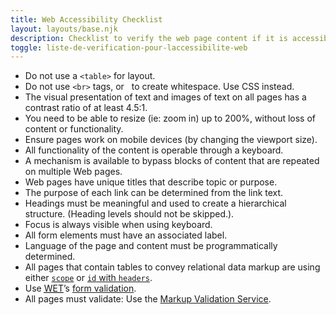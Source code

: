 ```yaml
---
title: Web Accessibility Checklist
layout: layouts/base.njk
description: Checklist to verify the web page content if it is accessible or not
toggle: liste-de-verification-pour-laccessibilite-web
---
```

<ul class="list-unstyled mrgn-tp-lg">
    <li class="mrgn-bttm-md"><span class="far fa-square mrgn-rght-md" aria-hidden="true"></span>Do not use a <code>&lt;table&gt;</code> for layout.</li>
    <li class="mrgn-bttm-md"><span class="far fa-square mrgn-rght-md" aria-hidden="true"></span>Do not use <code>&lt;br&gt;</code> tags, or &nbsp; to create whitespace. Use CSS instead.</li>
    <li class="mrgn-bttm-md"><span class="far fa-square mrgn-rght-md" aria-hidden="true"></span>The visual presentation of text and images of text on all pages has a contrast ratio of at least 4.5:1.</li>
    <li class="mrgn-bttm-md"><span class="far fa-square mrgn-rght-md" aria-hidden="true"></span>You need to be able to resize (ie: zoom in) up to 200%, without loss of content or functionality.</li>
    <li class="mrgn-bttm-md"><span class="far fa-square mrgn-rght-md" aria-hidden="true"></span>Ensure pages work on mobile devices (by changing the viewport size).</li>
    <li class="mrgn-bttm-md"><span class="far fa-square mrgn-rght-md" aria-hidden="true"></span>All functionality of the content is operable through a keyboard.</li>
    <li class="mrgn-bttm-md"><span class="far fa-square mrgn-rght-md" aria-hidden="true"></span>A mechanism is available to bypass blocks of content that are repeated on multiple Web pages.</li>
    <li class="mrgn-bttm-md"><span class="far fa-square mrgn-rght-md" aria-hidden="true"></span>Web pages have unique titles that describe topic or purpose.</li>
    <li class="mrgn-bttm-md"><span class="far fa-square mrgn-rght-md" aria-hidden="true"></span>The purpose of each link can be determined from the link text.</li>
    <li class="mrgn-bttm-md"><span class="far fa-square mrgn-rght-md" aria-hidden="true"></span>Headings must be meaningful and used to create a hierarchical structure. (Heading levels should not be skipped.).</li>
    <li class="mrgn-bttm-md"><span class="far fa-square mrgn-rght-md" aria-hidden="true"></span>Focus is always visible when using keyboard.</li>
    <li class="mrgn-bttm-md"><span class="far fa-square mrgn-rght-md" aria-hidden="true"></span>All form elements must have an associated label.</li>
    <li class="mrgn-bttm-md"><span class="far fa-square mrgn-rght-md" aria-hidden="true"></span>Language of the page and content must be programmatically determined.</li>
    <li class="mrgn-bttm-md"><span class="far fa-square mrgn-rght-md" aria-hidden="true"></span>All pages that contain tables to convey relational data markup are using either <code><a href="https://webaim.org/techniques/tables/data#scope">scope</a></code> or <a href="https://webaim.org/techniques/tables/data#id"><code>id</code> with <code>headers</code></a>.</li>
    <li class="mrgn-bttm-md"><span class="far fa-square mrgn-rght-md" aria-hidden="true"></span>Use <a href="https://wet-boew.github.io/wet-boew/index-en.html"><abbr title="Web Experience Toolkit">WET</abbr></a>’s <a href="https://wet-boew.github.io/wet-boew/demos/formvalid/formvalid-en.html">form validation</a>.</li>
    <li class="mrgn-bttm-md"><span class="far fa-square mrgn-rght-md" aria-hidden="true"></span>All pages must validate: Use the <a href="https://validator.w3.org/"> Markup Validation Service</a>.</li>
</ul>
